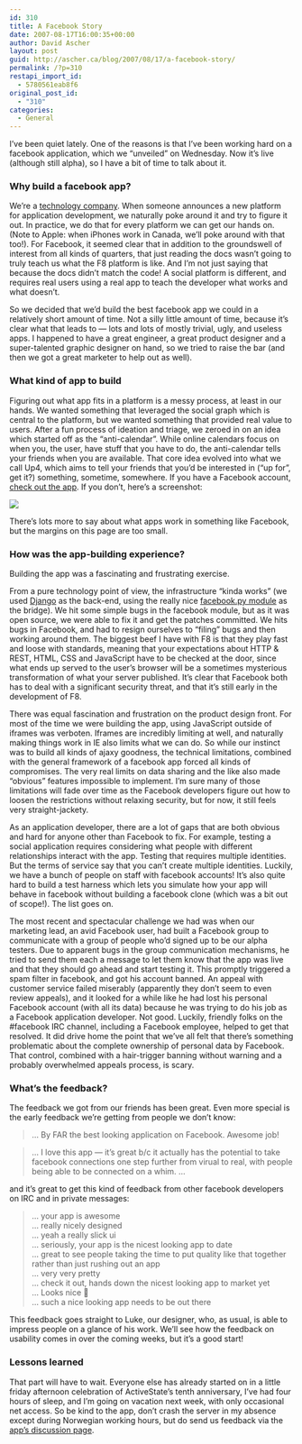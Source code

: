 ```yaml
---
id: 310
title: A Facebook Story
date: 2007-08-17T16:00:35+00:00
author: David Ascher
layout: post
guid: http://ascher.ca/blog/2007/08/17/a-facebook-story/
permalink: /?p=310
restapi_import_id:
  - 5780561eab8f6
original_post_id:
  - "310"
categories:
  - General
---
```

I&#8217;ve been quiet lately. One of the reasons is that I&#8217;ve been working hard on a facebook application, which we &#8220;unveiled&#8221; on Wednesday. Now it&#8217;s live (although still alpha), so I have a bit of time to talk about it.

### Why build a facebook app?

We&#8217;re a [technology company](http://activestate.com/). When someone announces a new platform for application development, we naturally poke around it and try to figure it out. In practice, we do that for every platform we can get our hands on. (Note to Apple: when iPhones work in Canada, we&#8217;ll poke around with that too!). For Facebook, it seemed clear that in addition to the groundswell of interest from all kinds of quarters, that just reading the docs wasn&#8217;t going to truly teach us what the F8 platform is like. And I&#8217;m not just saying that because the docs didn&#8217;t match the code! A social platform is different, and requires real users using a real app to teach the developer what works and what doesn&#8217;t.

So we decided that we&#8217;d build the best facebook app we could in a relatively short amount of time. Not a silly little amount of time, because it&#8217;s clear what that leads to &#8212; lots and lots of mostly trivial, ugly, and useless apps. I happened to have a great engineer, a great product designer and a super-talented graphic designer on hand, so we tried to raise the bar (and then we got a great marketer to help out as well).

### What kind of app to build

Figuring out what app fits in a platform is a messy process, at least in our hands. We wanted something that leveraged the social graph which is central to the platform, but we wanted something that provided real value to users. After a fun process of ideation and triage, we zeroed in on an idea which started off as the &#8220;anti-calendar&#8221;. While online calendars focus on when you, the user, have stuff that you have to do, the anti-calendar tells your friends when you are available. That core idea evolved into what we call Up4, which aims to tell your friends that you&#8217;d be interested in (&#8220;up for&#8221;, get it?) something, sometime, somewhere. If you have a Facebook account, [check out the app](http://www.facebook.com/apps/application.php?id=2435391854). If you don&#8217;t, here&#8217;s a screenshot:

![](http://ascher.ca/images/up4_screenshot.png) 

There&#8217;s lots more to say about what apps work in something like Facebook, but the margins on this page are too small.

### How was the app-building experience?

Building the app was a fascinating and frustrating exercise.

From a pure technology point of view, the infrastructure &#8220;kinda works&#8221; (we used [Django](http://www.djangoproject.com) as the back-end, using the really nice [facebook.py module](http://code.google.com/p/pyfacebook/) as the bridge). We hit some simple bugs in the facebook module, but as it was open source, we were able to fix it and get the patches committed. We hits bugs in Facebook, and had to resign ourselves to &#8220;filing&#8221; bugs and then working around them. The biggest beef I have with F8 is that they play fast and loose with standards, meaning that your expectations about HTTP & REST, HTML, CSS and JavaScript have to be checked at the door, since what ends up served to the user&#8217;s browser will be a sometimes mysterious transformation of what your server published. It&#8217;s clear that Facebook both has to deal with a significant security threat, and that it&#8217;s still early in the development of F8.

There was equal fascination and frustration on the product design front. For most of the time we were building the app, using JavaScript outside of iframes was verboten. Iframes are incredibly limiting at well, and naturally making things work in IE also limits what we can do. So while our instinct was to build all kinds of ajaxy goodness, the technical limitations, combined with the general framework of a facebook app forced all kinds of compromises. The very real limits on data sharing and the like also made &#8220;obvious&#8221; features impossible to implement. I&#8217;m sure many of those limitations will fade over time as the Facebook developers figure out how to loosen the restrictions without relaxing security, but for now, it still feels very straight-jackety.

As an application developer, there are a lot of gaps that are both obvious and hard for anyone other than Facebook to fix. For example, testing a social application requires considering what people with different relationships interact with the app. Testing that requires multiple identities. But the terms of service say that you can&#8217;t create multiple identities. Luckily, we have a bunch of people on staff with facebook accounts! It&#8217;s also quite hard to build a test harness which lets you simulate how your app will behave in facebook without building a facebook clone (which was a bit out of scope!). The list goes on.

The most recent and spectacular challenge we had was when our marketing lead, an avid Facebook user, had built a Facebook group to communicate with a group of people who&#8217;d signed up to be our alpha testers. Due to apparent bugs in the group communication mechanisms, he tried to send them each a message to let them know that the app was live and that they should go ahead and start testing it. This promptly triggered a spam filter in facebook, and got his account banned. An appeal with customer service failed miserably (apparently they don&#8217;t seem to even review appeals), and it looked for a while like he had lost his personal Facebook account (with all its data) because he was trying to do his job as a Facebook application developer. Not good. Luckily, friendly folks on the #facebook IRC channel, including a Facebook employee, helped to get that resolved. It did drive home the point that we&#8217;ve all felt that there&#8217;s something problematic about the complete ownership of personal data by Facebook. That control, combined with a hair-trigger banning without warning and a probably overwhelmed appeals process, is scary.

### What&#8217;s the feedback?

The feedback we got from our friends has been great. Even more special is the early feedback we&#8217;re getting from people we don&#8217;t know:

> &#8230; By FAR the best looking application on Facebook. Awesome job! 

> &#8230; I love this app &#8212; it&#8217;s great b/c it actually has the potential to take facebook connections one step further from virual to real, with people being able to be connected on a whim. &#8230; 

and it&#8217;s great to get this kind of feedback from other facebook developers on IRC and in private messages:

> &#8230; your app is awesome  
> &#8230; really nicely designed  
> &#8230; yeah a really slick ui  
> &#8230; seriously, your app is the nicest looking app to date  
> &#8230; great to see people taking the time to put quality like that together rather than just rushing out an app  
> &#8230; very very pretty  
> &#8230; check it out, hands down the nicest looking app to market yet  
> &#8230; Looks nice 🙂  
> &#8230; such a nice looking app needs to be out there 

This feedback goes straight to Luke, our designer, who, as usual, is able to impress people on a glance of his work. We&#8217;ll see how the feedback on usability comes in over the coming weeks, but it&#8217;s a good start!

### Lessons learned

That part will have to wait. Everyone else has already started on in a little friday afternoon celebration of ActiveState&#8217;s tenth anniversary, I&#8217;ve had four hours of sleep, and I&#8217;m going on vacation next week, with only occasional net access. So be kind to the app, don&#8217;t crash the server in my absence except during Norwegian working hours, but do send us feedback via the [app&#8217;s discussion page](http://www.facebook.com/apps/application.php?id=2435391854).